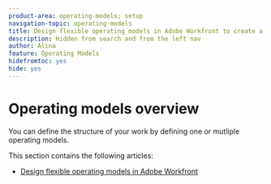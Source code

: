 ```yaml
---
product-area: operating-models; setup
navigation-topic: operating-models
title: Design flexible operating models in Adobe Workfront to create a system of record
description: Hidden from search and from the left nav
author: Alina
feature: Operating Models
hidefromtoc: yes
hide: yes
---
```


# Operating models overview

<!--this is hidden-->

You can define the structure of your work by defining one or mutliple operating models. 

This section contains the following articles: 

* [Design flexible operating models in Adobe Workfront](../operating-models/create-work-objects-records-operating-models-alpha-document.md)